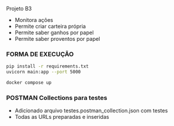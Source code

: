Projeto B3
- Monitora ações 
- Permite criar carteira própria
- Permite saber ganhos por papel
- Permite saber proventos por papel

### FORMA DE EXECUÇÃO

```sh
pip install -r requirements.txt
uvicorn main:app --port 5000
```

```sh
docker compose up
```


### POSTMAN Collections para testes
- Adicionado arquivo testes.postman_collection.json com testes
- Todas as URLs preparadas e inseridas